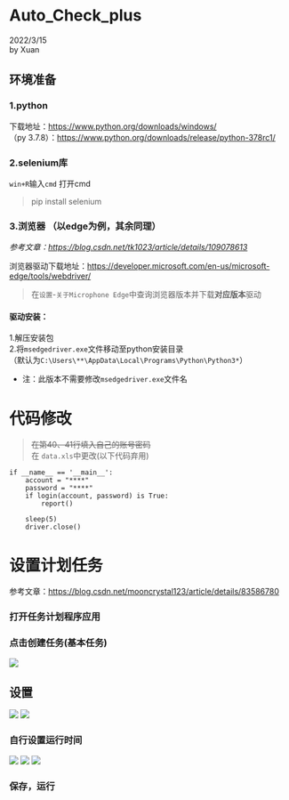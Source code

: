 # Auto_Check_plus
2022/3/15  
by Xuan

## 环境准备
### 1.python
下载地址：https://www.python.org/downloads/windows/  
（py 3.7.8）：https://www.python.org/downloads/release/python-378rc1/
### 2.selenium库
`win+R`输入`cmd` 打开cmd  
>pip install selenium
### 3.浏览器  （以edge为例，其余同理）
_参考文章：https://blog.csdn.net/tk1023/article/details/109078613_  

浏览器驱动下载地址：https://developer.microsoft.com/en-us/microsoft-edge/tools/webdriver/  
>在`设置`-`关于Microphone Edge`中查询浏览器版本并下载**对应版本**驱动
#### 驱动安装：
1.解压安装包  
2.将`msedgedriver.exe`文件移动至python安装目录  
（默认为`C:\Users\**\AppData\Local\Programs\Python\Python3*`）  
+ 注：此版本不需要修改`msedgedriver.exe`文件名
# 代码修改
>~~在第40、41行填入自己的账号密码~~  
>在 `data.xls`中更改(以下代码弃用)

    if __name__ == '__main__':
        account = "****"
        password = "****"
        if login(account, password) is True:
            report()

        sleep(5)
        driver.close()
# 设置计划任务
参考文章：https://blog.csdn.net/mooncrystal123/article/details/83586780
### 打开任务计划程序应用
### 点击创建任务(基本任务)
<img height="" src="https://s3.bmp.ovh/imgs/2022/03/8ae9128da03322a8.png" width=""/>

## 设置
<img src="https://img-blog.csdnimg.cn/20181031164903790.png?x-oss-process=image/watermark,type_ZmFuZ3poZW5naGVpdGk,shadow_10,text_aHR0cHM6Ly9ibG9nLmNzZG4ubmV0L21vb25jcnlzdGFsMTIz,size_16,color_FFFFFF,t_70"/>
<img src="https://img-blog.csdnimg.cn/2018103116494672.png?x-oss-process=image/watermark,type_ZmFuZ3poZW5naGVpdGk,shadow_10,text_aHR0cHM6Ly9ibG9nLmNzZG4ubmV0L21vb25jcnlzdGFsMTIz,size_16,color_FFFFFF,t_70"/>

### 自行设置运行时间

<img src="https://img-blog.csdnimg.cn/20181031165133695.png?x-oss-process=image/watermark,type_ZmFuZ3poZW5naGVpdGk,shadow_10,text_aHR0cHM6Ly9ibG9nLmNzZG4ubmV0L21vb25jcnlzdGFsMTIz,size_16,color_FFFFFF,t_70"/>  
<img src="https://img-blog.csdnimg.cn/20181031165455630.png?x-oss-process=image/watermark,type_ZmFuZ3poZW5naGVpdGk,shadow_10,text_aHR0cHM6Ly9ibG9nLmNzZG4ubmV0L21vb25jcnlzdGFsMTIz,size_16,color_FFFFFF,t_70"/>
<img src = 'https://s3.bmp.ovh/imgs/2022/03/7fdacd32a0d59199.png' />

### 保存，运行

